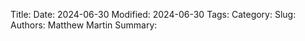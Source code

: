 Title: 
Date: 2024-06-30
Modified: 2024-06-30
Tags: 
Category: 
Slug: 
Authors: Matthew Martin
Summary: 

# 